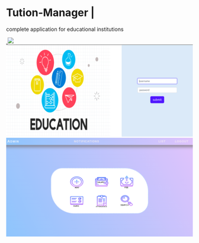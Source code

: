 # Tution-Manager | <img src="https://img.shields.io/badge/HTML-239120?style=for-the-badge&logo=html5&logoColor=white" alt=""/> <img src="https://img.shields.io/badge/CSS-239120?&style=for-the-badge&logo=css3&logoColor=white" alt=""/> <img src="https://img.shields.io/badge/JavaScript-F7DF1E?style=for-the-badge&logo=javascript&logoColor=black" alt="" /> <img src="https://img.shields.io/badge/PHP-777BB4?style=for-the-badge&logo=php&logoColor=white" alt="" /> <img src="https://img.shields.io/badge/PHP-777BB4?style=for-the-badge&logo=php&logoColor=white" alt="" />
complete application for educational institutions 

<div id="badges">
<a href="http://althaftution.atwebpages.com/">
 <img src="https://img.shields.io/badge/Firefox_Browser-FF7139?style=for-the-badge&logo=Firefox-Browser&logoColor=white" alt=""/>
 <img src="https://img.shields.io/badge/Google_chrome-4285F4?style=for-the-badge&logo=Google-chrome&logoColor=white"/>
 </a>
</div>
<img src="https://github.com/althafabdulraheem/Tution-Manager/blob/main/tuition_login.png"/>
<img src="https://github.com/althafabdulraheem/Tution-Manager/blob/main/home_page.png"/>

